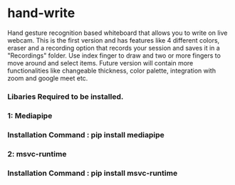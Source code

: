 # hand-write
Hand gesture recognition based whiteboard that allows you to write on live webcam. This is the first version and has features like 4 different colors, eraser and a recording option that records your session and saves it in a "Recordings" folder. Use index finger to draw and two or more fingers to move around and select items. Future version will contain more functionalities like changeable thickness, color palette, integration with zoom and google meet  etc.

### Libaries Required to be installed. 

### 1: Mediapipe 
### Installation Command : pip install mediapipe

### 2: msvc-runtime
### Installation Command :  pip install msvc-runtime

